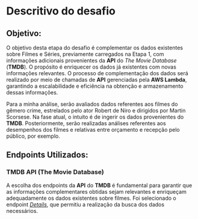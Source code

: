 # Descritivo do desafio

## Objetivo:
O objetivo desta etapa do desafio é complementar os dados existentes sobre Filmes e Séries, previamente carregados na Etapa 1, com informações adicionais provenientes da **API** do *The Movie Database* (**TMDB**). O propósito é enriquecer os dados já existentes com novas informações relevantes. O processo de complementação dos dados será realizado por meio de chamadas de **API** gerenciadas pela **AWS Lambda**, garantindo a escalabilidade e eficiência na obtenção e armazenamento dessas informações.   

Para a minha análise, serão avaliados dados referentes aos filmes do gêmero crime, estrelados pelo ator Robert de Niro e dirigidos por Martin Scorsese. Na fase atual, o intuito é de ingerir os dados provenientes do **TMDB**. Posteriormente, serão realizadas análises referentes aos desempenhos dos filmes e relativas entre orçamento e recepção pelo público, por exemplo.

## Endpoints Utilizados:

### TMDB API (The Movie Database)
A escolha dos endpoints da **API** do **TMDB** é fundamental para garantir que as informações complementares obtidas sejam relevantes e enriqueçam adequadamente os dados existentes sobre filmes. Foi selecionado o endpoint [*Details*](https://developer.themoviedb.org/reference/movie-details), que permitiu a realização da busca dos dados necessários.